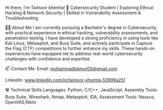 Hi there, I'm Taimoor khemta! 👋
Cybersecurity Student | Exploring Ethical Hacking & Network Security | Skilled in Vulnerability Assessment & Troubleshooting

🧑‍💻 About Me
I am currently pursuing a Bachelor's degree in Cybersecurity, with practical experience in ethical hacking, vulnerability assessments, and penetration testing. I have developed a strong proficiency in using tools like Kali Linux, Metasploit, and Burp Suite, and actively participate in Capture the Flag (CTF) competitions to further enhance my skills. These hands-on experiences have equipped me to address real-world cybersecurity challenges with confidence and expertise.

📫 Contact Me:
Email: muhammadtaimur05@gmail.com

LinkedIn: www.linkedin.com/in/taimoor-khemta-53999a251

🛠️ Technical Skills
Languages: Python, C/C++, JavaScript, Assembly
Tools: Burp Suite, Wireshark, Nmap, Metasploit, IDA,
Assessment Tools: Nessus, OpenVAS,Nikto

